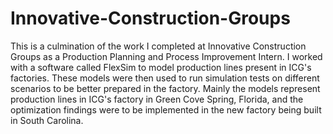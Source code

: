 # Innovative-Construction-Groups
This is a culmination of the work I completed at Innovative Construction Groups as a Production Planning and Process Improvement Intern. I worked with a software called FlexSim to model production lines present in ICG's factories. These models were then used to run simulation tests on different scenarios to be better prepared in the factory. Mainly the models represent production lines in ICG's factory in Green Cove Spring, Florida, and the optimization findings were to be implemented in the new factory being built in South Carolina. 
